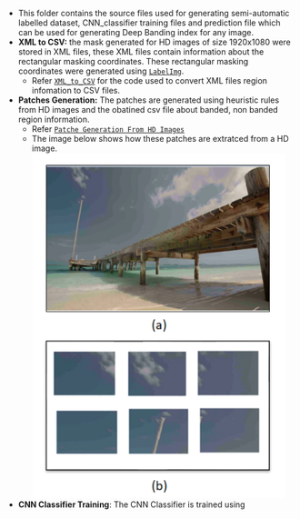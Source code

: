
- This folder contains the source files used for generating semi-automatic labelled dataset, CNN_classifier training files and prediction file which can be used for generating Deep Banding index for any image. 
- **XML to CSV:** the mask generated for HD images of size 1920x1080 were stored in XML files, these XML files contain information about the rectangular masking coordinates.
These rectangular masking coordinates were generated using [`LabelImg`](https://github.com/tzutalin/labelImg).
  - Refer [`XML_to_CSV`](xml_to_csv.py) for the code used to convert XML files region infomation to CSV files.
- **Patches Generation:** The patches are generated using heuristic rules from HD images and the obatined csv file about banded, non banded region information.
  - Refer [`Patche Generation From HD Images`](Generating_patches_from_HD_images.py)
  - The image below shows how these patches are extratced from a HD image.     
     ![](Patches_Generation.png)
- **CNN Classifier Training**: The CNN Classifier is trained using 

